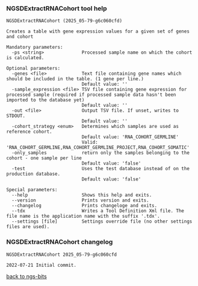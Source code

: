 ### NGSDExtractRNACohort tool help
	NGSDExtractRNACohort (2025_05-79-g6c060cfd)
	
	Creates a table with gene expression values for a given set of genes and cohort
	
	Mandatory parameters:
	  -ps <string>              Processed sample name on which the cohort is calculated.
	
	Optional parameters:
	  -genes <file>             Text file containing gene names which should be included in the table. (1 gene per line.)
	                            Default value: ''
	  -sample_expression <file> TSV file containing gene expression for processed sample (required if processed sample data hasn't been imported to the database yet)
	                            Default value: ''
	  -out <file>               Output TSV file. If unset, writes to STDOUT.
	                            Default value: ''
	  -cohort_strategy <enum>   Determines which samples are used as reference cohort.
	                            Default value: 'RNA_COHORT_GERMLINE'
	                            Valid: 'RNA_COHORT_GERMLINE,RNA_COHORT_GERMLINE_PROJECT,RNA_COHORT_SOMATIC'
	  -only_samples             return only the samples belonging to the cohort - one sample per line
	                            Default value: 'false'
	  -test                     Uses the test database instead of on the production database.
	                            Default value: 'false'
	
	Special parameters:
	  --help                    Shows this help and exits.
	  --version                 Prints version and exits.
	  --changelog               Prints changeloge and exits.
	  --tdx                     Writes a Tool Definition Xml file. The file name is the application name with the suffix '.tdx'.
	  --settings [file]         Settings override file (no other settings files are used).
	
### NGSDExtractRNACohort changelog
	NGSDExtractRNACohort 2025_05-79-g6c060cfd
	
	2022-07-21 Initial commit.
[back to ngs-bits](https://github.com/imgag/ngs-bits)